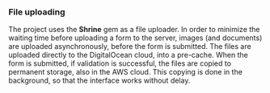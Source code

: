 ### File uploading

The project uses the **Shrine** gem as a file uploader. In order to minimize the waiting time before uploading a form to the server, images (and documents) are uploaded asynchronously, before the form is submitted. The files are uploaded directly to the DigitalOcean cloud, into a pre-cache. When the form is submitted, if validation is successful, the files are copied to permanent storage, also in the AWS cloud. This copying is done in the background, so that the interface works without delay.
